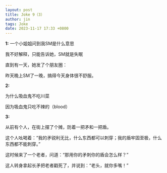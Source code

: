 ```yaml
---
layout: post
title: Joke 9（3）
author: jin
tags: Joke
date: 2023-11-17 17:33 +0800
---
```


**1:**
一个小姐姐问到我SM是什么意思

我不好解释，只能告诉她，SM就是失眠

直到有一天，她发了个朋友圈：

昨天晚上SM了一晚，搞得今天身体很不舒服。

**2:**

为什么吸血鬼不吃川菜

因为吸血鬼只吃不辣的（blood）

**3:**

从前有个人，在街上摆了个摊，防着一把矛和一把盾。

这个人吆喝着：“我的矛锐利无比，什么东西都可以刺穿；我的盾牢固至极，什么东西都不能刺穿。”

这时候来了一个老者，问道：“那用你的矛刺你的盾会怎么样？”

这人转身拿起长矛把老者戳死了，并说到：“老头，就你多嘴！”
